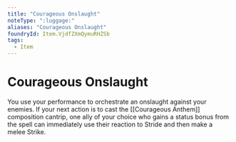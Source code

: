```yaml
---
title: "Courageous Onslaught"
noteType: ":luggage:"
aliases: "Courageous Onslaught"
foundryId: Item.VjdfZXmQymuRHZSb
tags:
  - Item
---
```


# Courageous Onslaught

You use your performance to orchestrate an onslaught against your enemies. If your next action is to cast the [[Courageous Anthem]] composition cantrip, one ally of your choice who gains a status bonus from the spell can immediately use their reaction to Stride and then make a melee Strike.
